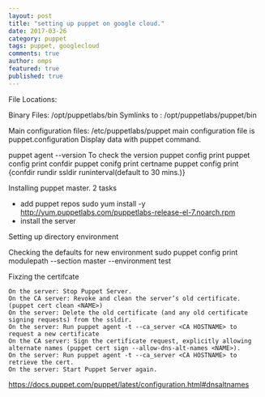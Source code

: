 ```yaml
---
layout: post
title: "setting up puppet on google cloud."
date: 2017-03-26
category: puppet
tags: puppet, googlecloud
comments: true
author: omps
featured: true
published: true
---
```



File Locations:

Binary Files: /opt/puppetlabs/bin
Symlinks to : /opt/puppetlabs/puppet/bin

Main configuration files: /etc/puppetlabs/puppet main configuration file is puppet.configuration
Display data with puppet command.

puppet agent --version To check the version
puppet config print
puppet config print confdir
puppet conifg print certname
puppet config print {confdir rundir ssldir runinterval(default to 30 mins.)}


Installing puppet master.
2 tasks
- add puppet repos
sudo yum install -y http://yum.puppetlabs.com/puppetlabs-release-el-7.noarch.rpm
- install the server

Setting up directory environment



Checking the defaults for new environment
sudo puppet config print modulepath --section master --environment test


Fixzing the certifcate

    On the server: Stop Puppet Server.
    On the CA server: Revoke and clean the server’s old certificate. (puppet cert clean <NAME>)
    On the server: Delete the old certificate (and any old certificate signing requests) from the ssldir.
    On the server: Run puppet agent -t --ca_server <CA HOSTNAME> to request a new certificate
    On the CA server: Sign the certificate request, explicitly allowing alternate names (puppet cert sign --allow-dns-alt-names <NAME>).
    On the server: Run puppet agent -t --ca_server <CA HOSTNAME> to retrieve the cert.
    On the server: Start Puppet Server again.
https://docs.puppet.com/puppet/latest/configuration.html#dnsaltnames
